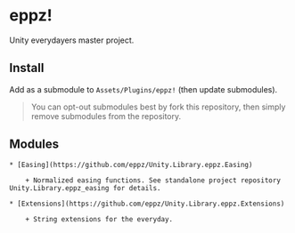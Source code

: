 # eppz!

Unity everydayers master project.

## Install

Add as a submodule to `Assets/Plugins/eppz!` (then update submodules). 

> You can opt-out submodules best by fork this repository, then simply remove submodules from the repository.

## Modules

	* [Easing](https://github.com/eppz/Unity.Library.eppz.Easing)

		+ Normalized easing functions. See standalone project repository Unity.Library.eppz_easing for details.

	* [Extensions](https://github.com/eppz/Unity.Library.eppz.Extensions)

		+ String extensions for the everyday. 